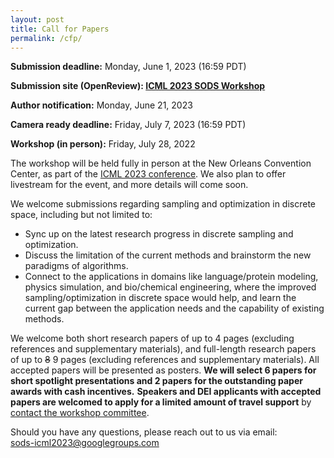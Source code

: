 ```yaml
---
layout: post
title: Call for Papers
permalink: /cfp/
---
```


**Submission deadline:** Monday, June 1, 2023 (16:59 PDT)<br>

**Submission site (OpenReview): [ICML 2023 SODS Workshop](https://openreview.net/)** <br>

**Author notification:** Monday, June 21, 2023

**Camera ready deadline:** Friday, July 7, 2023 (16:59 PDT)

**Workshop (in person):** Friday, July 28, 2022<br>

<!-- **Updates:** 
- Please use the following **[ICML SODS style file](https://github.com/glfrontiers/glfrontiers.github.io/blob/master/files/neurips_glfrontiers_2022.sty)** for **the camera ready submission**, which has the correct notice at the first page of your paper. Please use the option `\usepackage[final]{neurips_glfrontiers_2022}` in your main text file. Please **upload your camera ready version via making a revision at OpenReview**. -->


The workshop will be held fully in person at the New Orleans Convention Center, as part of the [ICML 2023 conference](https://icml.cc/Conferences/2023).
We also plan to offer livestream for the event, and more details will come soon. 

We welcome submissions regarding sampling and optimization in discrete space, including but not limited to:
- Sync up on the latest research progress in discrete sampling and optimization.
- Discuss the limitation of the current methods and brainstorm the new paradigms of algorithms.
- Connect to the applications in domains like language/protein modeling, physics simulation, and bio/chemical engineering, where the improved sampling/optimization in discrete space would help, and learn the current gap between the application needs and the capability of existing methods.




We welcome both short research papers of up to 4 pages (excluding references and supplementary materials), and full-length research papers of up to ~~8~~ 9 pages (excluding references and supplementary materials). 
All accepted papers will be presented as posters. 
**We will select 6 papers for short spotlight presentations and 2 papers for the outstanding paper awards with cash incentives.**
**Speakers and DEI applicants with accepted papers are welcomed to apply for a limited amount of travel support** by [contact the workshop committee](mailto:sods-icml2023@googlegroups.com).
<!-- We sincerely appreciate the sponsorship from Google on our workshop. -->


<!-- All submissions must use the [NeurIPS template](https://nips.cc/Conferences/2022/PaperInformation/StyleFiles). We do not require the authors to include the checklist in the template. Submissions should be in `.pdf` format, and the review process is **double-blind**---therefore the papers should be appropriately anonymised. Previously published work (or under-review) is acceptable. -->

Should you have any questions, please reach out to us via email:<br>
[sods-icml2023@googlegroups.com
](mailto:sods-icml2023@googlegroups.com)

<!-- ### Sponsorship
*NeurIPS 2022 GLFrontiers Workshop is generously sponsored by Google.*
<img src="https://github.com/glfrontiers/glfrontiers.github.io/blob/master/images/google.png?raw=true" alt="Google sponsorship" width="250" height="85"> -->
